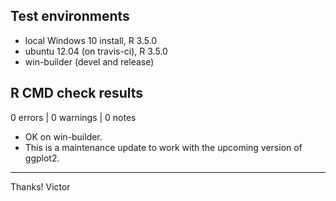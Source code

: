## Test environments
* local Windows 10 install, R 3.5.0
* ubuntu 12.04 (on travis-ci), R 3.5.0
* win-builder (devel and release)

## R CMD check results

0 errors | 0 warnings | 0 notes

* OK on win-builder.
* This is a maintenance update to work with the upcoming version of ggplot2.


---

Thanks!
Victor
